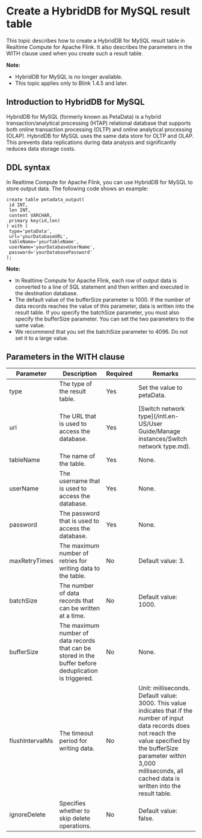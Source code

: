# Create a HybridDB for MySQL result table

This topic describes how to create a HybridDB for MySQL result table in Realtime Compute for Apache Flink. It also describes the parameters in the WITH clause used when you create such a result table.

**Note:**

-   HybridDB for MySQL is no longer available.
-   This topic applies only to Blink 1.4.5 and later.

## Introduction to HybridDB for MySQL

HybridDB for MySQL \(formerly known as PetaData\) is a hybrid transaction/analytical processing \(HTAP\) relational database that supports both online transaction processing \(OLTP\) and online analytical processing \(OLAP\). HybridDB for MySQL uses the same data store for OLTP and OLAP. This prevents data replications during data analysis and significantly reduces data storage costs.

## DDL syntax

In Realtime Compute for Apache Flink, you can use HybridDB for MySQL to store output data. The following code shows an example:

```
create table petadata_output(
 id INT,
 len INT,
 content VARCHAR,
 primary key(id,len)
) with (
 type='petaData',
 url='yourDatabaseURL',
 tableName='yourTableName',
 userName='yourDatabaseUserName',
 password='yourDatabasePassword'
);
```

**Note:**

-   In Realtime Compute for Apache Flink, each row of output data is converted to a line of SQL statement and then written and executed in the destination database.
-   The default value of the bufferSize parameter is 1000. If the number of data records reaches the value of this parameter, data is written into the result table. If you specify the batchSize parameter, you must also specify the bufferSize parameter. You can set the two parameters to the same value.
-   We recommend that you set the batchSize parameter to 4096. Do not set it to a large value.

## Parameters in the WITH clause

|Parameter|Description|Required|Remarks|
|---------|-----------|--------|-------|
|type|The type of the result table.|Yes|Set the value to petaData.|
|url|The URL that is used to access the database.|Yes|[Switch network type](/intl.en-US/User Guide/Manage instances/Switch network type.md).|
|tableName|The name of the table.|Yes|None.|
|userName|The username that is used to access the database.|Yes|None.|
|password|The password that is used to access the database.|Yes|None.|
|maxRetryTimes|The maximum number of retries for writing data to the table.|No|Default value: 3.|
|batchSize|The number of data records that can be written at a time.|No|Default value: 1000.|
|bufferSize|The maximum number of data records that can be stored in the buffer before deduplication is triggered.|No|None.|
|flushIntervalMs|The timeout period for writing data.|No|Unit: milliseconds. Default value: 3000. This value indicates that if the number of input data records does not reach the value specified by the bufferSize parameter within 3,000 milliseconds, all cached data is written into the result table.|
|ignoreDelete|Specifies whether to skip delete operations.|No|Default value: false.|

